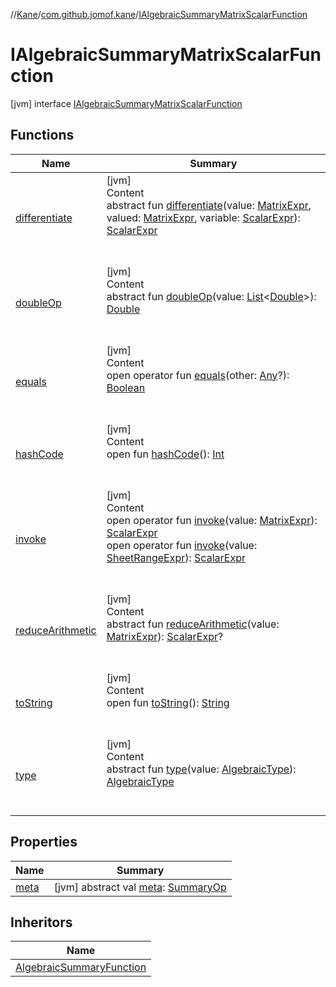 //[Kane](../../index.md)/[com.github.jomof.kane](../index.md)/[IAlgebraicSummaryMatrixScalarFunction](index.md)



# IAlgebraicSummaryMatrixScalarFunction  
 [jvm] interface [IAlgebraicSummaryMatrixScalarFunction](index.md)   


## Functions  
  
|  Name|  Summary| 
|---|---|
| <a name="com.github.jomof.kane/IAlgebraicSummaryMatrixScalarFunction/differentiate/#com.github.jomof.kane.MatrixExpr#com.github.jomof.kane.MatrixExpr#com.github.jomof.kane.ScalarExpr/PointingToDeclaration/"></a>[differentiate](differentiate.md)| <a name="com.github.jomof.kane/IAlgebraicSummaryMatrixScalarFunction/differentiate/#com.github.jomof.kane.MatrixExpr#com.github.jomof.kane.MatrixExpr#com.github.jomof.kane.ScalarExpr/PointingToDeclaration/"></a>[jvm]  <br>Content  <br>abstract fun [differentiate](differentiate.md)(value: [MatrixExpr](../-matrix-expr/index.md), valued: [MatrixExpr](../-matrix-expr/index.md), variable: [ScalarExpr](../-scalar-expr/index.md)): [ScalarExpr](../-scalar-expr/index.md)  <br><br><br>
| <a name="com.github.jomof.kane/IAlgebraicSummaryMatrixScalarFunction/doubleOp/#kotlin.collections.List[kotlin.Double]/PointingToDeclaration/"></a>[doubleOp](double-op.md)| <a name="com.github.jomof.kane/IAlgebraicSummaryMatrixScalarFunction/doubleOp/#kotlin.collections.List[kotlin.Double]/PointingToDeclaration/"></a>[jvm]  <br>Content  <br>abstract fun [doubleOp](double-op.md)(value: [List](https://kotlinlang.org/api/latest/jvm/stdlib/kotlin.collections/-list/index.html)<[Double](https://kotlinlang.org/api/latest/jvm/stdlib/kotlin/-double/index.html)>): [Double](https://kotlinlang.org/api/latest/jvm/stdlib/kotlin/-double/index.html)  <br><br><br>
| <a name="kotlin/Any/equals/#kotlin.Any?/PointingToDeclaration/"></a>[equals](../../com.github.jomof.kane.impl.visitor/-difference-visitor/index.md#%5Bkotlin%2FAny%2Fequals%2F%23kotlin.Any%3F%2FPointingToDeclaration%2F%5D%2FFunctions%2F-499012456)| <a name="kotlin/Any/equals/#kotlin.Any?/PointingToDeclaration/"></a>[jvm]  <br>Content  <br>open operator fun [equals](../../com.github.jomof.kane.impl.visitor/-difference-visitor/index.md#%5Bkotlin%2FAny%2Fequals%2F%23kotlin.Any%3F%2FPointingToDeclaration%2F%5D%2FFunctions%2F-499012456)(other: [Any](https://kotlinlang.org/api/latest/jvm/stdlib/kotlin/-any/index.html)?): [Boolean](https://kotlinlang.org/api/latest/jvm/stdlib/kotlin/-boolean/index.html)  <br><br><br>
| <a name="kotlin/Any/hashCode/#/PointingToDeclaration/"></a>[hashCode](../../com.github.jomof.kane.impl.visitor/-difference-visitor/index.md#%5Bkotlin%2FAny%2FhashCode%2F%23%2FPointingToDeclaration%2F%5D%2FFunctions%2F-499012456)| <a name="kotlin/Any/hashCode/#/PointingToDeclaration/"></a>[jvm]  <br>Content  <br>open fun [hashCode](../../com.github.jomof.kane.impl.visitor/-difference-visitor/index.md#%5Bkotlin%2FAny%2FhashCode%2F%23%2FPointingToDeclaration%2F%5D%2FFunctions%2F-499012456)(): [Int](https://kotlinlang.org/api/latest/jvm/stdlib/kotlin/-int/index.html)  <br><br><br>
| <a name="com.github.jomof.kane/IAlgebraicSummaryMatrixScalarFunction/invoke/#com.github.jomof.kane.MatrixExpr/PointingToDeclaration/"></a>[invoke](invoke.md)| <a name="com.github.jomof.kane/IAlgebraicSummaryMatrixScalarFunction/invoke/#com.github.jomof.kane.MatrixExpr/PointingToDeclaration/"></a>[jvm]  <br>Content  <br>open operator fun [invoke](invoke.md)(value: [MatrixExpr](../-matrix-expr/index.md)): [ScalarExpr](../-scalar-expr/index.md)  <br>open operator fun [invoke](invoke.md)(value: [SheetRangeExpr](../../com.github.jomof.kane.impl.sheet/-sheet-range-expr/index.md)): [ScalarExpr](../-scalar-expr/index.md)  <br><br><br>
| <a name="com.github.jomof.kane/IAlgebraicSummaryMatrixScalarFunction/reduceArithmetic/#com.github.jomof.kane.MatrixExpr/PointingToDeclaration/"></a>[reduceArithmetic](reduce-arithmetic.md)| <a name="com.github.jomof.kane/IAlgebraicSummaryMatrixScalarFunction/reduceArithmetic/#com.github.jomof.kane.MatrixExpr/PointingToDeclaration/"></a>[jvm]  <br>Content  <br>abstract fun [reduceArithmetic](reduce-arithmetic.md)(value: [MatrixExpr](../-matrix-expr/index.md)): [ScalarExpr](../-scalar-expr/index.md)?  <br><br><br>
| <a name="kotlin/Any/toString/#/PointingToDeclaration/"></a>[toString](../../com.github.jomof.kane.impl.visitor/-difference-visitor/index.md#%5Bkotlin%2FAny%2FtoString%2F%23%2FPointingToDeclaration%2F%5D%2FFunctions%2F-499012456)| <a name="kotlin/Any/toString/#/PointingToDeclaration/"></a>[jvm]  <br>Content  <br>open fun [toString](../../com.github.jomof.kane.impl.visitor/-difference-visitor/index.md#%5Bkotlin%2FAny%2FtoString%2F%23%2FPointingToDeclaration%2F%5D%2FFunctions%2F-499012456)(): [String](https://kotlinlang.org/api/latest/jvm/stdlib/kotlin/-string/index.html)  <br><br><br>
| <a name="com.github.jomof.kane/IAlgebraicSummaryMatrixScalarFunction/type/#com.github.jomof.kane.impl.types.AlgebraicType/PointingToDeclaration/"></a>[type](type.md)| <a name="com.github.jomof.kane/IAlgebraicSummaryMatrixScalarFunction/type/#com.github.jomof.kane.impl.types.AlgebraicType/PointingToDeclaration/"></a>[jvm]  <br>Content  <br>abstract fun [type](type.md)(value: [AlgebraicType](../../com.github.jomof.kane.impl.types/-algebraic-type/index.md)): [AlgebraicType](../../com.github.jomof.kane.impl.types/-algebraic-type/index.md)  <br><br><br>


## Properties  
  
|  Name|  Summary| 
|---|---|
| <a name="com.github.jomof.kane/IAlgebraicSummaryMatrixScalarFunction/meta/#/PointingToDeclaration/"></a>[meta](meta.md)| <a name="com.github.jomof.kane/IAlgebraicSummaryMatrixScalarFunction/meta/#/PointingToDeclaration/"></a> [jvm] abstract val [meta](meta.md): [SummaryOp](../../com.github.jomof.kane.impl/-summary-op/index.md)   <br>


## Inheritors  
  
|  Name| 
|---|
| <a name="com.github.jomof.kane.impl.functions/AlgebraicSummaryFunction///PointingToDeclaration/"></a>[AlgebraicSummaryFunction](../../com.github.jomof.kane.impl.functions/-algebraic-summary-function/index.md)

